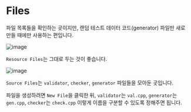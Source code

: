 # Files

파일 목록들을 확인하는 곳이지만, 랜덤 테스트 데이터 코드(generator) 파일만 새로 만들 때에만 사용하는 편입니다.

![image](https://user-images.githubusercontent.com/79046106/203833420-f34bc480-8647-4fdc-8519-995e08ed1d3d.png)

```Resource Files```는 그대로 두는 것이 좋습니다.

![image](https://user-images.githubusercontent.com/79046106/203834062-6c01a9e0-cd14-4fa8-8363-663ebff11a05.png)

```Source Files```는 ```validator```, ```checker```, ```generator``` 파일들을 모아둔 곳입니다.

파일을 생성하려면 ```New File```을 클릭한 뒤, ```validator```는 ```val.cpp```, ```generator```는 ```gen.cpp```, ```checker```는 ```check.cpp``` 이렇게 이름을 구분할 수 있도록 정해주면 됩니다.
